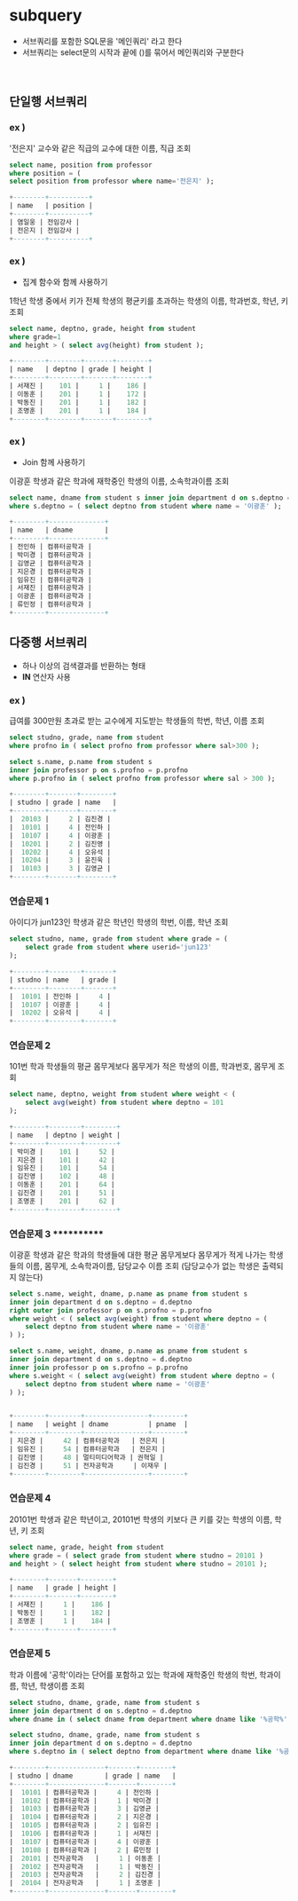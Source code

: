
# subquery

- 서브쿼리를 포함한 SQL문을 '메인쿼리' 라고 한다
- 서브쿼리는 select문의 시작과 끝에 ()를 묶어서 메인쿼리와 구분한다
<br/> <br/> <br/>


## 단일행 서브쿼리


### ex )
'전은지' 교수와 같은 직급의 교수에 대한 이름, 직급 조회
```sql
select name, position from professor 
where position = (
select position from professor where name='전은지' );

+--------+----------+
| name   | position |
+--------+----------+
| 염일웅 | 전임강사 |
| 전은지 | 전임강사 |
+--------+----------+
```


### ex )  
- 집계 함수와 함께 사용하기

1학년 학생 중에서 키가 전체 학생의 평균키를 초과하는 학생의 이름, 학과번호, 학년, 키 조회
```sql
select name, deptno, grade, height from student
where grade=1 
and height > ( select avg(height) from student );

+--------+--------+-------+--------+
| name   | deptno | grade | height |
+--------+--------+-------+--------+
| 서재진 |    101 |     1 |    186 |
| 이동훈 |    201 |     1 |    172 |
| 박동진 |    201 |     1 |    182 |
| 조명훈 |    201 |     1 |    184 |
+--------+--------+-------+--------+
```


### ex )
- Join 함께 사용하기

이광훈 학생과 같은 학과에 재학중인 학생의 이름, 소속학과이름 조회
```sql
select name, dname from student s inner join department d on s.deptno = d.deptno
where s.deptno = ( select deptno from student where name = '이광훈' );

+--------+--------------+
| name   | dname        |
+--------+--------------+
| 전인하 | 컴퓨터공학과 |
| 박미경 | 컴퓨터공학과 |
| 김영균 | 컴퓨터공학과 |
| 지은경 | 컴퓨터공학과 |
| 임유진 | 컴퓨터공학과 |
| 서재진 | 컴퓨터공학과 |
| 이광훈 | 컴퓨터공학과 |
| 류민정 | 컴퓨터공학과 |
+--------+--------------+
```


## 다중행 서브쿼리
- 하나 이상의 검색결과를 반환하는 형태
- **IN** 연산자 사용


### ex )
급여를 300만원 초과로 받는 교수에게 지도받는 학생들의 학번, 학년, 이름 조회
```sql
select studno, grade, name from student 
where profno in ( select profno from professor where sal>300 );

select s.name, p.name from student s 
inner join professor p on s.profno = p.profno
where p.profno in ( select profno from professor where sal > 300 );

+--------+-------+--------+
| studno | grade | name   |
+--------+-------+--------+
|  20103 |     2 | 김진경 |
|  10101 |     4 | 전인하 |
|  10107 |     4 | 이광훈 |
|  10201 |     2 | 김진영 |
|  10202 |     4 | 오유석 |
|  10204 |     3 | 윤진욱 |
|  10103 |     3 | 김영균 |
+--------+-------+--------+
```


### 연습문제 1
아이디가 jun123인 학생과 같은 학년인 학생의 학번, 이름, 학년 조회
```sql
select studno, name, grade from student where grade = (
    select grade from student where userid='jun123'
);

+--------+--------+-------+
| studno | name   | grade |
+--------+--------+-------+
|  10101 | 전인하 |     4 |
|  10107 | 이광훈 |     4 |
|  10202 | 오유석 |     4 |
+--------+--------+-------+
```


### 연습문제 2
101번 학과 학생들의 평균 몸무게보다 몸무게가 적은 학생의 이름, 학과번호, 몸무게 조회
```sql
select name, deptno, weight from student where weight < (
    select avg(weight) from student where deptno = 101
);

+--------+--------+--------+
| name   | deptno | weight |
+--------+--------+--------+
| 박미경 |    101 |     52 |
| 지은경 |    101 |     42 |
| 임유진 |    101 |     54 |
| 김진영 |    102 |     48 |
| 이동훈 |    201 |     64 |
| 김진경 |    201 |     51 |
| 조명훈 |    201 |     62 |
+--------+--------+--------+
```


### 연습문제 3  **********
이광훈 학생과 같은 학과의 학생들에 대한 평균 몸무게보다 몸무게가 적게 나가는 학생들의 이름, 몸무게, 소속학과이름, 담당교수 이름 조회 (담당교수가 없는 학생은 출력되지 않는다)
```sql
select s.name, weight, dname, p.name as pname from student s 
inner join department d on s.deptno = d.deptno
right outer join professor p on s.profno = p.profno
where weight < ( select avg(weight) from student where deptno = (
    select deptno from student where name = '이광훈'
) );

select s.name, weight, dname, p.name as pname from student s 
inner join department d on s.deptno = d.deptno
inner join professor p on s.profno = p.profno
where s.weight < ( select avg(weight) from student where deptno = (
    select deptno from student where name = '이광훈'
) );


+--------+--------+----------------+--------+
| name   | weight | dname          | pname  |
+--------+--------+----------------+--------+
| 지은경 |     42 | 컴퓨터공학과   | 전은지 |
| 임유진 |     54 | 컴퓨터공학과   | 전은지 |
| 김진영 |     48 | 멀티미디어학과 | 권혁일 |
| 김진경 |     51 | 전자공학과     | 이재우 |
+--------+--------+----------------+--------+
```


### 연습문제 4
20101번 학생과 같은 학년이고, 20101번 학생의 키보다 큰 키를 갖는 학생의 이름, 학년, 키 조회
```sql
select name, grade, height from student 
where grade = ( select grade from student where studno = 20101 ) 
and height > ( select height from student where studno = 20101 );

+--------+-------+--------+
| name   | grade | height |
+--------+-------+--------+
| 서재진 |     1 |    186 |
| 박동진 |     1 |    182 |
| 조명훈 |     1 |    184 |
+--------+-------+--------+
```


### 연습문제 5
학과 이름에 '공학'이라는 단어를 포함하고 있는 학과에 재학중인 학생의 학번, 학과이름, 학년, 학생이름 조회
```sql
select studno, dname, grade, name from student s 
inner join department d on s.deptno = d.deptno
where dname in ( select dname from department where dname like '%공학%' );

select studno, dname, grade, name from student s 
inner join department d on s.deptno = d.deptno
where s.deptno in ( select deptno from department where dname like '%공학%' );

+--------+--------------+-------+--------+
| studno | dname        | grade | name   |
+--------+--------------+-------+--------+
|  10101 | 컴퓨터공학과 |     4 | 전인하 |
|  10102 | 컴퓨터공학과 |     1 | 박미경 |
|  10103 | 컴퓨터공학과 |     3 | 김영균 |
|  10104 | 컴퓨터공학과 |     2 | 지은경 |
|  10105 | 컴퓨터공학과 |     2 | 임유진 |
|  10106 | 컴퓨터공학과 |     1 | 서재진 |
|  10107 | 컴퓨터공학과 |     4 | 이광훈 |
|  10108 | 컴퓨터공학과 |     2 | 류민정 |
|  20101 | 전자공학과   |     1 | 이동훈 |
|  20102 | 전자공학과   |     1 | 박동진 |
|  20103 | 전자공학과   |     2 | 김진경 |
|  20104 | 전자공학과   |     1 | 조명훈 |
+--------+--------------+-------+--------+
```